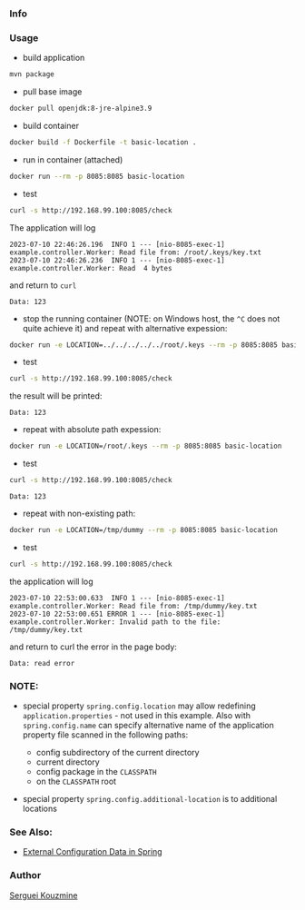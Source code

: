 ### Info

### Usage
* build application

```sh
mvn package
```
* pull base image
```sh
docker pull openjdk:8-jre-alpine3.9
```
* build container
```sh
docker build -f Dockerfile -t basic-location .
```
* run in container (attached)
```sh
docker run --rm -p 8085:8085 basic-location
```
* test 
```sh
curl -s http://192.168.99.100:8085/check
```
The application will log
```text
2023-07-10 22:46:26.196  INFO 1 --- [nio-8085-exec-1] example.controller.Worker: Read file from: /root/.keys/key.txt
2023-07-10 22:46:26.236  INFO 1 --- [nio-8085-exec-1] example.controller.Worker: Read  4 bytes
```
and return to `curl`
```text
Data: 123
```
* stop the running container (NOTE: on Windows host, the `^C` does not quite achieve it) and repeat with alternative expession:
```sh
docker run -e LOCATION=../../../../../root/.keys --rm -p 8085:8085 basic-location
```
* test 
```sh
curl -s http://192.168.99.100:8085/check
```
the result will be printed:
```text
Data: 123
```
* repeat with absolute path expession:
```sh
docker run -e LOCATION=/root/.keys --rm -p 8085:8085 basic-location
```
* test 
```sh
curl -s http://192.168.99.100:8085/check
```
```text
Data: 123
```

* repeat with non-existing path:
```sh
docker run -e LOCATION=/tmp/dummy --rm -p 8085:8085 basic-location
```
* test 
```sh
curl -s http://192.168.99.100:8085/check
```
the application will log
```text
2023-07-10 22:53:00.633  INFO 1 --- [nio-8085-exec-1] example.controller.Worker: Read file from: /tmp/dummy/key.txt
2023-07-10 22:53:00.651 ERROR 1 --- [nio-8085-exec-1] example.controller.Worker: Invalid path to the file: /tmp/dummy/key.txt
```
and return to curl the error in the page body:
```text
Data: read error
```
### NOTE:

* special property `spring.config.location` may allow redefining `application.properties` - not used in this example. Also with `spring.config.name` can specify alternative name of the application property file scanned in the following paths:
  
  + config subdirectory of the current directory
  + current directory
  + config package in the `CLASSPATH`
  + on the `CLASSPATH` root

 * special property `spring.config.additional-location` is to additional locations
### See Also:

  * [External Configuration Data in Spring](https://springframework.guru/spring-external-configuration-data/)

### Author
[Serguei Kouzmine](kouzmine_serguei@yahoo.com)
